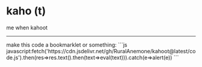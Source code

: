 # kaho (t)
me when kahoot
<hr>
make this code a bookmarklet or something:
```js
javascript:fetch('https://cdn.jsdelivr.net/gh/RuralAnemone/kahoot@latest/code.js').then(res=>res.text().then(text=>eval(text))).catch(e=>alert(e))
```